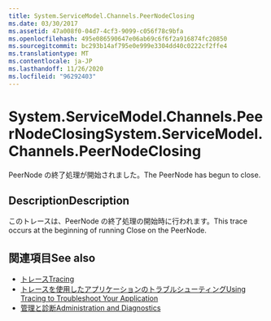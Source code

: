 ```yaml
---
title: System.ServiceModel.Channels.PeerNodeClosing
ms.date: 03/30/2017
ms.assetid: 47a008f0-04d7-4cf3-9099-c056f78c9bfa
ms.openlocfilehash: 495e086590647e06ab69c6f6f2a916874fc20850
ms.sourcegitcommit: bc293b14af795e0e999e3304dd40c0222cf2ffe4
ms.translationtype: MT
ms.contentlocale: ja-JP
ms.lasthandoff: 11/26/2020
ms.locfileid: "96292403"
---
```

# <a name="systemservicemodelchannelspeernodeclosing"></a><span data-ttu-id="ce5b8-102">System.ServiceModel.Channels.PeerNodeClosing</span><span class="sxs-lookup"><span data-stu-id="ce5b8-102">System.ServiceModel.Channels.PeerNodeClosing</span></span>

<span data-ttu-id="ce5b8-103">PeerNode の終了処理が開始されました。</span><span class="sxs-lookup"><span data-stu-id="ce5b8-103">The PeerNode has begun to close.</span></span>  
  
## <a name="description"></a><span data-ttu-id="ce5b8-104">Description</span><span class="sxs-lookup"><span data-stu-id="ce5b8-104">Description</span></span>  

 <span data-ttu-id="ce5b8-105">このトレースは、PeerNode の終了処理の開始時に行われます。</span><span class="sxs-lookup"><span data-stu-id="ce5b8-105">This trace occurs at the beginning of running Close on the PeerNode.</span></span>  
  
## <a name="see-also"></a><span data-ttu-id="ce5b8-106">関連項目</span><span class="sxs-lookup"><span data-stu-id="ce5b8-106">See also</span></span>

- [<span data-ttu-id="ce5b8-107">トレース</span><span class="sxs-lookup"><span data-stu-id="ce5b8-107">Tracing</span></span>](index.md)
- [<span data-ttu-id="ce5b8-108">トレースを使用したアプリケーションのトラブルシューティング</span><span class="sxs-lookup"><span data-stu-id="ce5b8-108">Using Tracing to Troubleshoot Your Application</span></span>](using-tracing-to-troubleshoot-your-application.md)
- [<span data-ttu-id="ce5b8-109">管理と診断</span><span class="sxs-lookup"><span data-stu-id="ce5b8-109">Administration and Diagnostics</span></span>](../index.md)
